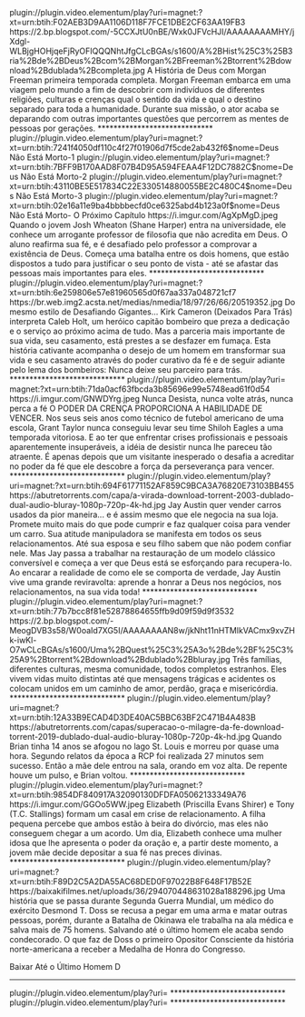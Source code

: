 
<item>
<title>[COLOR GOLD][B]1ª Temporada:[/COLOR][/B] [COLOR silver][B] A História de Deus com Morgan Freeman  [/COLOR][/B][COLOR yellow]  FULL HD  [B][/COLOR][/B]</title>
<link>plugin://plugin.video.elementum/play?uri=magnet:?xt=urn:btih:F02AEB3D9AA1106D118F7FCE1DBE2CF63AA19FB3</link>
<thumbnail>https://2.bp.blogspot.com/-5CCXJtU0nBE/Wxk0JFVcHJI/AAAAAAAAMHY/jXdgl-WLBjgHOHjqeFjRyOFIQQQNhtJfgCLcBGAs/s1600/A%2BHist%25C3%25B3ria%2Bde%2BDeus%2Bcom%2BMorgan%2BFreeman%2Btorrent%2Bdownload%2Bdublada%2Bcompleta.jpg</thumbnail>
<fanart></fanart>
<info>A História de Deus com Morgan Freeman primeira temporada completa. Morgan Freeman embarca em uma viagem pelo mundo a fim de descobrir com indivíduos de diferentes religiões, culturas e crenças qual o sentido da vida e qual o destino separado para toda a humanidade. Durante sua missão, o ator acaba se deparando com outras importantes questões que percorrem as mentes de pessoas por gerações.</info>
</item> 
*****************************


<item>
<title>[COLOR silver][B] Deus Não Está Morto [/COLOR][/B][COLOR yellow]  FULL HD  [B][/COLOR][/B]</title>
<link>plugin://plugin.video.elementum/play?uri=magnet:?xt=urn:btih:7241f4050df110c4f27f01906d7f5cde2ab432f6$nome=Deus Não Está Morto-1</link>
<link>plugin://plugin.video.elementum/play?uri=magnet:?xt=urn:btih:7BFF9B170AAD8F07B4D95A594FEAA4F12DC7882C$nome=Deus Não Está Morto-2</link>
<link>plugin://plugin.video.elementum/play?uri=magnet:?xt=urn:btih:43110BE5E517834C22E330514880055BE2C480C4$nome=Deus Não Está Morto-3</link>
<link>plugin://plugin.video.elementum/play?uri=magnet:?xt=urn:btih:02e16a11e9ba4bbbbecfd0ce6325abd4b123a0f$nome=Deus Não Está Morto- O Próximo Capítulo</link>
<thumbnail>https://i.imgur.com/AgXpMgD.jpeg</thumbnail> 
<fanart></fanart>
<info> Quando o jovem Josh Wheaton (Shane Harper) entra na universidade, ele conhece um arrogante professor de filosofia que não acredita em Deus. O aluno reafirma sua fé, e é desafiado pelo professor a comprovar a existência de Deus. Começa uma batalha entre os dois homens, que estão dispostos a tudo para justificar o seu ponto de vista - até se afastar das pessoas mais importantes para eles.</info>
</item> 
*****************************

<item>
<title>[COLOR silver][B]  A PROVA DE FOGO [/COLOR][/B][COLOR yellow]  FULL HD  [B][/COLOR][/B]</title>
<link>plugin://plugin.video.elementum/play?uri=magnet:?xt=urn:btih:6e259806e57e81960565d0f67aa337a048721cf7</link>
<thumbnail>https://br.web.img2.acsta.net/medias/nmedia/18/97/26/66/20519352.jpg</thumbnail>
<fanart></fanart>
<info>Do mesmo estilo de Desafiando Gigantes... Kirk Cameron (Deixados Para Trás) interpreta Caleb Holt, um heróico capitão bombeiro que preza a dedicação e o serviço ao próximo acima de tudo. Mas a parceria mais importante de sua vida, seu casamento, está prestes a se desfazer em fumaça. Esta história cativante acompanha o desejo de um homem em transformar sua vida e seu casamento através do poder curativo da fé e de seguir adiante pelo lema dos bombeiros: Nunca deixe seu parceiro para trás.</info>
</item> 
*****************************

<item>
<title>[COLOR silver][B] DESAFIANDO GIGANTES [/COLOR][/B][COLOR yellow]  FULL HD  [B][/COLOR][/B]</title>
<link>plugin://plugin.video.elementum/play?uri=
magnet:?xt=urn:btih:71da0acf63fbcda3b85696e99e5748ead61f0d54</link>
<thumbnail>https://i.imgur.com/GNWDYrg.jpeg</thumbnail>
<fanart></fanart>
<info>Nunca Desista, nunca volte atrás, nunca perca a fé O PODER DA CRENÇA PROPORCIONA A HABILIDADE DE VENCER. Nos seus seis anos como técnico de futebol americano de uma escola, Grant Taylor nunca conseguiu levar seu time Shiloh Eagles a uma temporada vitoriosa. E ao ter que enfrentar crises profissionais e pessoais aparentemente insuperáveis, a idéia de desistir nunca lhe pareceu tão atraente. É apenas depois que um visitante inesperado o desafia a acreditar no poder da fé que ele descobre a força da perseverança para vencer.</info>
</item> 
*****************************

<item>
<title>[COLOR silver][B] A VIRADA [/COLOR][/B][COLOR yellow]  FULL HD  [B][/COLOR][/B]</title>
<link>plugin://plugin.video.elementum/play?uri=magnet:?xt=urn:btih:694F61771152AF859C9BCA3A76820E73103BB455</link>
<thumbnail>https://abutretorrents.com/capa/a-virada-download-torrent-2003-dublado-dual-audio-bluray-1080p-720p-4k-hd.jpg</thumbnail>
<fanart></fanart>
<info>Jay Austin quer vender carros usados da pior maneira... e é assim mesmo que ele negocia na sua loja. Promete muito mais do que pode cumprir e faz qualquer coisa para vender um carro. Sua atitude manipuladora se manifesta em todos os seus relacionamentos. Até sua esposa e seu filho sabem que não podem confiar nele. Mas Jay passa a trabalhar na restauração de um modelo clássico conversível e começa a ver que Deus está se esforçando para recupera-lo. Ao encarar a realidade de como ele se comporta de verdade, Jay Austin vive uma grande reviravolta: aprende a honrar a Deus nos negócios, nos relacionamentos, na sua vida toda!</info>
</item> 
*****************************

<item>
<title>[COLOR silver][B] Uma Questão de Fé [/COLOR][/B][COLOR yellow]  FULL HD  [B][/COLOR][/B]</title>
<link>plugin://plugin.video.elementum/play?uri=magnet:?xt=urn:btih:77b7bcc8f81e52878864655ffb9d09f59d9f3532</link>
<thumbnail></thumbnail>
<fanart>https://2.bp.blogspot.com/-MeogDVB3s58/W0oaId7XG5I/AAAAAAAAN8w/jkNht11nHTMlkVACmx9xvZHk-iwKl-O7wCLcBGAs/s1600/Uma%2BQuest%25C3%25A3o%2Bde%2BF%25C3%25A9%2Btorrent%2Bdownload%2Bdublado%2Bbluray.jpg</fanart>
<info>Três famílias, diferentes culturas, mesma comunidade, todos completos estranhos. Eles vivem vidas muito distintas até que mensagens trágicas e acidentes os colocam unidos em um caminho de amor, perdão, graça e misericórdia.</info>
</item> 
*****************************


<item>
<title>[COLOR silver][B]  O Milagre da Fé [/COLOR][/B][COLOR yellow]  FULL HD  [B][/COLOR][/B]</title>
<link>plugin://plugin.video.elementum/play?uri=magnet:?xt=urn:btih:12A33B9ECAD4D3DE40AC5BBC63BF2C471B4A483B</link>
<thumbnail>https://abutretorrents.com/capas/superacao-o-milagre-da-fe-download-torrent-2019-dublado-dual-audio-bluray-1080p-720p-4k-hd.jpg</thumbnail>
<fanart></fanart>
<info>Quando Brian tinha 14 anos se afogou no lago St. Louis e morreu por quase uma hora. Segundo relatos da época a RCP foi realizada 27 minutos sem sucesso. Então a mãe dele entrou na sala, orando em voz alta. De repente houve um pulso, e Brian voltou.</info>
</item> 
*****************************


<item>
<title>[COLOR silver][B] QUARTO DE GUERRA [/COLOR][/B][COLOR yellow]  FULL HD  [B][/COLOR][/B]</title>
<link>plugin://plugin.video.elementum/play?uri=magnet:?xt=urn:btih:9854DF840917A32090130DFDFA05062133349A76</link>
<thumbnail>https://i.imgur.com/GGOo5WW.jpeg</thumbnail>
<fanart></fanart>
<info>Elizabeth (Priscilla Evans Shirer) e Tony (T.C. Stallings) formam um casal em crise de relacionamento. A filha pequena percebe que ambos estão à beira do divórcio, mas eles não conseguem chegar a um acordo. Um dia, Elizabeth conhece uma mulher idosa que lhe apresenta o poder da oração e, a partir deste momento, a jovem mãe decide depositar a sua fé nas preces divinas.</info>
</item> 
*****************************


<item>
<title>[COLOR silver][B] ATÉ O ULTIMO HOMEN [/COLOR][/B][COLOR yellow]  FULL HD  [B][/COLOR][/B]</title>
<link>plugin://plugin.video.elementum/play?uri=magnet:?xt=urn:btih:F89D2C5A2DA55AC68DED0F97022B8F648F17B52E</link>
<thumbnail></thumbnail>
<fanart>https://baixakifilmes.net/uploads/36/294070448631028a188296.jpg</fanart>
<info>Uma história que se passa durante Segunda Guerra Mundial, um médico do exército Desmond T. Doss se recusa a pegar em uma arma e matar outras pessoas, porém, durante a Batalha de Okinawa ele trabalha na ala médica e salva mais de 75 homens. Salvando até o último homem ele acaba sendo condecorado. O que faz de Doss o primeiro Opositor Consciente da história norte-americana a receber a Medalha de Honra do Congresso.


Baixar Até o Último Homem D</info>
</item> 
*****************************


<item>
<title>[COLOR silver][B]  [/COLOR][/B][COLOR yellow]  [B][/COLOR][/B]</title>
<link>plugin://plugin.video.elementum/play?uri=</link>
<thumbnail></thumbnail>
<fanart></fanart>
<info></info>
</item> 
*****************************


<item>
<title>[COLOR silver][B]  [/COLOR][/B][COLOR yellow]    [B][/COLOR][/B]</title>
<link>plugin://plugin.video.elementum/play?uri=</link>
<thumbnail></thumbnail>
<fanart></fanart>
<info></info>
</item> 
*****************************

